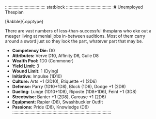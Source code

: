 ::::::::::::::::::::::::::::::::: statblock :::::::::::::::::::::::::::::::::::::
:# Unemployed Thespian

[Rabble]{.opptype}

There are vast numbers of less-than-successful thespians who eke out a meager
living at menial jobs in-between auditions. Most of them carry around a
sword just so they look the part, whatever part that may be.

- **Competency Die:** D0
- **Attributes:** Verve D10, Affinity D6, Guile D8
- **Wealth Pool:** 1D0 (Commoner)
- **Yield Limit:** 3
- **Wound Limit:** 1 (Dying)
- **Initiative:** Impulse (1D10)
- **Culture:** Arts +1 (2D10), Etiquette +1 (2D6)
- **Defense:** Parry (1D10+1D8), Block (1D6), Dodge +1 (2D8)
- **Dueling:** Lunge (1D10+1D8), Riposte (1D8+1D6), Feint +1 (3D8)
- **Streetwise:** Banter +1 (2D8), Carouse +1 (2D6)
- **Equipment:** Rapier (D8), Swashbuckler Outfit
- **Passions:** Pride (D8), Knowledge (D6)
:::::::::::::::::::::::::::::::::::::::::::::::::::::::::::::::::::::::::::::::::
